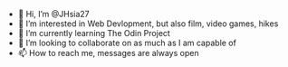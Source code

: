 - 👋 Hi, I’m @JHsia27
- 👀 I’m interested in Web Devlopment, but also film, video games, hikes
- 🌱 I’m currently learning The Odin Project
- 💞️ I’m looking to collaborate on as much as I am capable of
- 📫 How to reach me, messages are always open 

<!---
JHsia27/JHsia27 is a ✨ special ✨ repository because its `README.md` (this file) appears on your GitHub profile.
You can click the Preview link to take a look at your changes.
--->
